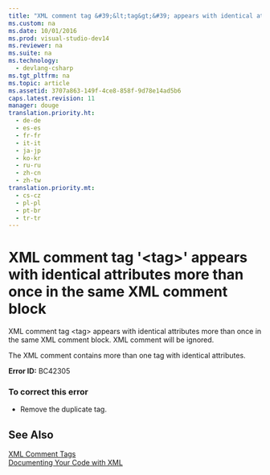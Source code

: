 ```yaml
---
title: "XML comment tag &#39;&lt;tag&gt;&#39; appears with identical attributes more than once in the same XML comment block"
ms.custom: na
ms.date: 10/01/2016
ms.prod: visual-studio-dev14
ms.reviewer: na
ms.suite: na
ms.technology: 
  - devlang-csharp
ms.tgt_pltfrm: na
ms.topic: article
ms.assetid: 3707a863-149f-4ce8-858f-9d78e14ad5b6
caps.latest.revision: 11
manager: douge
translation.priority.ht: 
  - de-de
  - es-es
  - fr-fr
  - it-it
  - ja-jp
  - ko-kr
  - ru-ru
  - zh-cn
  - zh-tw
translation.priority.mt: 
  - cs-cz
  - pl-pl
  - pt-br
  - tr-tr
---
```

# XML comment tag &#39;&lt;tag&gt;&#39; appears with identical attributes more than once in the same XML comment block
XML comment tag <tag\> appears with identical attributes more than once in the same XML comment block. XML comment will be ignored.  
  
 The XML comment contains more than one tag with identical attributes.  
  
 **Error ID:** BC42305  
  
### To correct this error  
  
-   Remove the duplicate tag.  
  
## See Also  
 [XML Comment Tags](../Topic/Recommended%20XML%20Tags%20for%20Documentation%20Comments%20\(Visual%20Basic\).md)   
 [Documenting Your Code with XML](../Topic/Documenting%20Your%20Code%20with%20XML%20\(Visual%20Basic\).md)